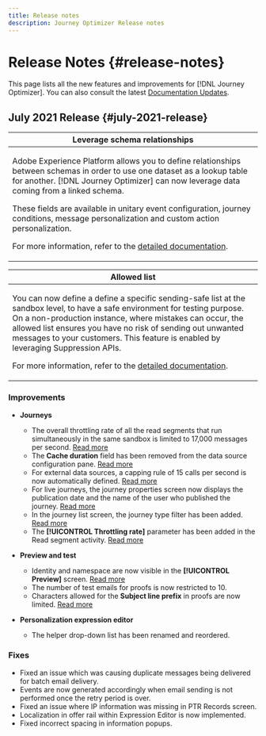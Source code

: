 ```yaml
---
title: Release notes
description: Journey Optimizer Release notes
---
```


# Release Notes {#release-notes}

This page lists all the new features and improvements for [!DNL Journey Optimizer]. You can also consult the latest [Documentation Updates](documentation-updates.md).

## July 2021 Release {#july-2021-release}

<table>
<thead>
<tr>
<th><strong>Leverage schema relationships</strong><br/></th>
</tr>
</thead>
<tbody>
<tr>
<td>
<p>Adobe Experience Platform allows you to define relationships between schemas in order to use one dataset as a lookup table for another. [!DNL Journey Optimizer] can now leverage data coming from a linked schema.</p>
<p>These fields are available in unitary event configuration, journey conditions, message personalization and custom action personalization.</p>
<p>For more information, refer to the <a href="event/experience-event-schema.md#leverage_schema_relationships">detailed documentation</a>.</p>
</td>
</tr>
</tbody>
</table>

<table>
<thead>
<tr>
<th><strong>Allowed list</strong><br/></th>
</tr>
</thead>
<tbody>
<tr>
<td>
<p>You can now define a define a specific sending-safe list at the sandbox level, to have a safe environment for testing purpose. On a non-production instance, where mistakes can occur, the allowed list ensures you have no risk of sending out unwanted messages to your customers. This feature is enabled by leveraging Suppression APIs.</p>
<p>For more information, refer to the <a href="allow-list.md">detailed documentation</a>.</p>
</td>
</tr>
</tbody>
</table>

### Improvements

* **Journeys**
    * The overall throttling rate of all the read segments that run simultaneously in the same sandbox is limited to 17,000 messages per second. [Read more](building-journeys/read-segment.md#configuring-segment-trigger-activity)
    * The **Cache duration** field has been removed from the data source configuration pane. [Read more](datasource/about-data-sources.md)
    * For external data sources, a capping rule of 15 calls per second is now automatically defined. [Read more](configuration/external-systems.md#capping)
    * For live journeys, the journey properties screen now displays the publication date and the name of the user who published the journey. [Read more](building-journeys/journey-gs.md#change-properties)
    * In the journey list screen, the journey type filter has been added. [Read more](user-interface.md#section_lgm_hpz_pgb)
    * The **[!UICONTROL Throttling rate]** parameter has been added in the Read segment activity. [Read more](building-journeys/read-segment.md#configuring-segment-trigger-activity)

* **Preview and test**
    * Identity and namespace are now visible in the **[!UICONTROL Preview]** screen. [Read more](preview.md#preview-your-messages)
    * The number of test emails for proofs is now restricted to 10.
    * Characters allowed for the **Subject line prefix** in proofs are now limited. [Read more](preview.md#send-proofs)

* **Personalization expression editor**
    * The helper drop-down list has been renamed and reordered.

### Fixes 

* Fixed an issue which was causing duplicate messages being delivered for batch email delivery.
* Events are now generated accordingly when email sending is not performed once the retry period is over.
* Fixed an issue where IP information was missing in PTR Records screen.
* Localization in offer rail within Expression Editor is now implemented.
* Fixed incorrect spacing in information popups.
